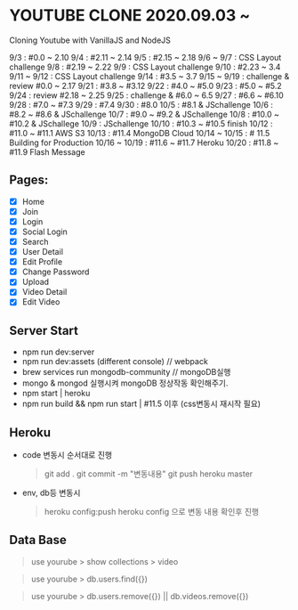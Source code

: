 # YOUTUBE CLONE 2020.09.03 ~

Cloning Youtube with VanillaJS and NodeJS

9/3 : #0.0 ~ 2.10
9/4 : #2.11 ~ 2.14
9/5 : #2.15 ~ 2.18
9/6 ~ 9/7 : CSS Layout challenge
9/8 : #2.19 ~ 2.22
9/9 : CSS Layout challenge
9/10 : #2.23 ~ 3.4
9/11 ~ 9/12 : CSS Layout challenge
9/14 : #3.5 ~ 3.7
9/15 ~ 9/19 : challenge & review #0.0 ~ 2.17
9/21 : #3.8 ~ #3.12
9/22 : #4.0 ~ #5.0
9/23 : #5.0 ~ #5.2
9/24 : review #2.18 ~ 2.25
9/25 : challenge & #6.0 ~ 6.5
9/27 : #6.6 ~ #6.10
9/28 : #7.0 ~ #7.3
9/29 : #7.4
9/30 : #8.0
10/5 : #8.1 & JSchallenge
10/6 : #8.2 ~ #8.6 & JSchallenge
10/7 : #9.0 ~ #9.2 & JSchallenge
10/8 : #10.0 ~ #10.2 & JSchallege
10/9 : JSchallenge
10/10 : #10.3 ~ #10.5 finish
10/12 : #11.0 ~ #11.1 AWS S3
10/13 : #11.4 MongoDB Cloud
10/14 ~ 10/15 : # 11.5 Building for Production
10/16 ~ 10/19 : #11.6 ~ #11.7 Heroku
10/20 : #11.8 ~ #11.9 Flash Message

## Pages:

- [x] Home
- [x] Join
- [x] Login
- [x] Social Login
- [x] Search
- [x] User Detail
- [x] Edit Profile
- [x] Change Password
- [x] Upload
- [x] Video Detail
- [x] Edit Video

## Server Start

- npm run dev:server
- npm run dev:assets (different console) // webpack
- brew services run mongodb-community // mongoDB실행
- mongo & mongod 실행시켜 mongoDB 정상작동 확인해주기.
- npm start | heroku
- npm run build && npm run start | #11.5 이후 (css변동시 재시작 필요)

## Heroku

- code 변동시 순서대로 진행

  > git add .
  > git commit -m "변동내용"
  > git push heroku master

- env, db등 변동시
  > heroku config:push
  > heroku config 으로 변동 내용 확인후 진행

## Data Base

> use yourube > show collections > video

> use yourube > db.users.find({})

> use yourube > db.users.remove({}) || db.videos.remove({})
